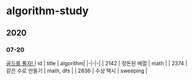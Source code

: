 # algorithm-study

## 2020
### 07-20
<a href = "https://www.acmicpc.net/group/workbook/view/8373/24696"> 골드를 풀자! </a>
| id | title | algorithm|
|-|-|-|
| 2142 | 정돈된 배열 | math |
| 2374 | 같은 수로 만들기 | math, dfs |
| 2836 | 수상 택시 | sweeping |
